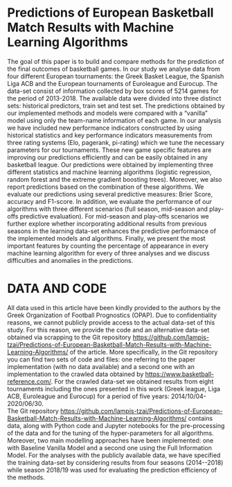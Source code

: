 # Predictions of European Basketball Match Results with Machine Learning Algorithms

The goal of this paper is to build and compare methods for the prediction of the final outcomes of basketball games. In our study we analyse data from four different European tournaments: the Greek Basket League, the Spanish Liga ACB and the European tournaments of Euroleague and Eurocup. The data-set consist of information collected by box scores of 5214 games for the period of  2013-2018. The available data were divided into three distinct sets: historical predictors, train set and  test set. The predictions obtained by our implemented methods and models were compared with a “vanilla” model using only the team-name information of each game. In our analysis we have included new performance indicators constructed by using historical statistics and key performance indicators measurements from three rating systems (Elo, pagerank, pi-rating) which we tune the necessary parameters for our tournaments. These new game specific features are improving our predictions efficiently and can be easily obtained in any basketball league. Our predictions were obtained by implementing three different statistics and machine learning algorithms (logistic regression, random forest and the extreme gradient boosting trees). Moreover,  we also report predictions based on the combination of these algorithms. We evaluate our predictions using several predictive measures: Brier Score, accuracy and F1-score. In addition, we evaluate the performance of our algorithms with three different scenarios (full season, mid-season and play-offs predictive evaluation). 
    For mid-season and play-offs scenarios we further explore whether incorporating additional results from previous seasons in the learning data-set enhances the  predictive performance of the implemented models and algorithms. 
    Finally, we present the  most important features by counting the percentage  of appearance in every machine learning algorithm for every of three analyses and we discuss difficulties and anomalies in the predictions. 
    
    
# DATA AND CODE

All data used in this article have been kindly provided to the authors by the Greek Organization of Football Prognostics (OPAP). 
Due to confidentiality reasons, we cannot publicly provide access to the actual data-set of this study. 
For this reason, we provide the code and an alternative data-set obtained via scrapping to the Git repository https://github.com/lampis-tzai/Predictions-of-European-Basketball-Match-Results-with-Machine-Learning-Algorithms/ of the article. 
More specifically, in the Git repository you can find two sets of code and files: one referring to the paper implementation (with no data available) and a second one with an implementation to the crawled data obtained by https://www.basketball-reference.com/. 
For the crawled data-set we obtained results from  eight tournaments including the ones presented in this work (Greek league, Liga ACB, Euroleague and Eurocup) for a period of five years: 2014/10/04-2020/06/30.  
The Git repository https://github.com/lampis-tzai/Predictions-of-European-Basketball-Match-Results-with-Machine-Learning-Algorithms/ contains data, along with Python code and Jupyter notebooks for the pre-processing of the data and for the tuning of the hyper-parameters for all algorithms. 
Moreover, two main modelling approaches have been implemented: one with  Baseline Vanilla Model and a second one using the Full Information Model. 
For the analyses with the publicly available data, we have specified the training data-set by considering results from four seasons (2014--2018) while season 2018/19 was used for evaluating the prediction efficiency of the methods.  
